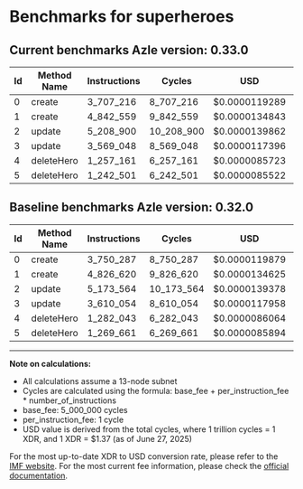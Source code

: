 # Benchmarks for superheroes

## Current benchmarks Azle version: 0.33.0
| Id | Method Name | Instructions | Cycles | USD | USD/Million Calls | Change |
|-----------|-------------|------------|--------|-----|--------------|-------|
| 0 | create | 3_707_216 | 8_707_216 | $0.0000119289 | $11.92 | <font color="green">-43_071</font> |
| 1 | create | 4_842_559 | 9_842_559 | $0.0000134843 | $13.48 | <font color="red">+15_939</font> |
| 2 | update | 5_208_900 | 10_208_900 | $0.0000139862 | $13.98 | <font color="red">+35_336</font> |
| 3 | update | 3_569_048 | 8_569_048 | $0.0000117396 | $11.73 | <font color="green">-41_006</font> |
| 4 | deleteHero | 1_257_161 | 6_257_161 | $0.0000085723 | $8.57 | <font color="green">-24_882</font> |
| 5 | deleteHero | 1_242_501 | 6_242_501 | $0.0000085522 | $8.55 | <font color="green">-27_160</font> |

## Baseline benchmarks Azle version: 0.32.0
| Id | Method Name | Instructions | Cycles | USD | USD/Million Calls |
|-----------|-------------|------------|--------|-----|--------------|
| 0 | create | 3_750_287 | 8_750_287 | $0.0000119879 | $11.98 |
| 1 | create | 4_826_620 | 9_826_620 | $0.0000134625 | $13.46 |
| 2 | update | 5_173_564 | 10_173_564 | $0.0000139378 | $13.93 |
| 3 | update | 3_610_054 | 8_610_054 | $0.0000117958 | $11.79 |
| 4 | deleteHero | 1_282_043 | 6_282_043 | $0.0000086064 | $8.60 |
| 5 | deleteHero | 1_269_661 | 6_269_661 | $0.0000085894 | $8.58 |



---

**Note on calculations:**
- All calculations assume a 13-node subnet
- Cycles are calculated using the formula: base_fee + per_instruction_fee \* number_of_instructions
- base_fee: 5_000_000 cycles
- per_instruction_fee: 1 cycle
- USD value is derived from the total cycles, where 1 trillion cycles = 1 XDR, and 1 XDR = $1.37 (as of June 27, 2025)

For the most up-to-date XDR to USD conversion rate, please refer to the [IMF website](https://www.imf.org/external/np/fin/data/rms_sdrv.aspx).
For the most current fee information, please check the [official documentation](https://internetcomputer.org/docs/references/cycles-cost-formulas).